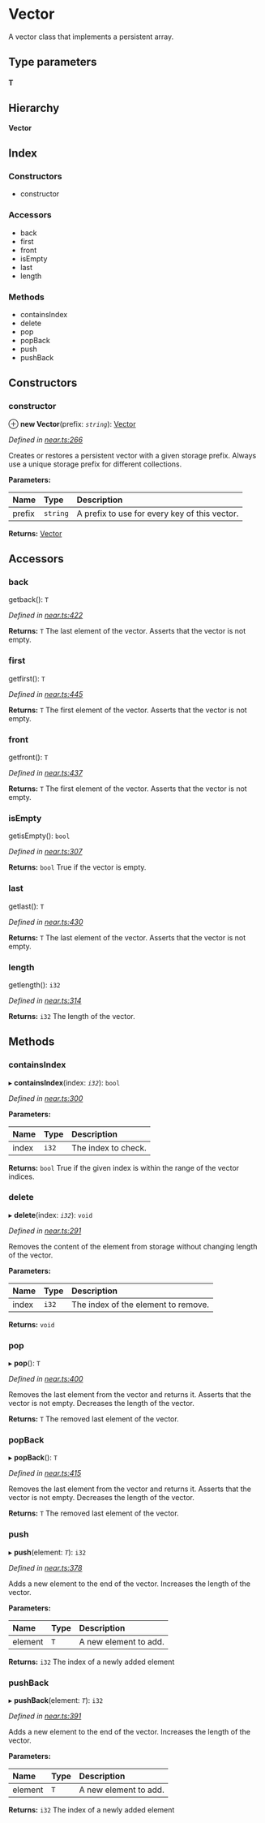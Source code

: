 # Vector

A vector class that implements a persistent array.

## Type parameters

#### T

## Hierarchy

**Vector**

## Index

### Constructors

* constructor

### Accessors

* back
* first
* front
* isEmpty
* last
* length

### Methods

* containsIndex
* delete
* pop
* popBack
* push
* pushBack

## Constructors

### constructor

⊕ **new Vector**\(prefix: _`string`_\): [Vector](https://github.com/nearprotocol/docs/tree/4ea8b871a7a21b7579cbb350f27b4754826d42f8/docs/api-documentation/runtime-ts/classes/collections/_near_.collections.vector.md)

_Defined in_ [_near.ts:266_](https://github.com/nearprotocol/near-runtime-ts/blob/a2daf13/near.ts#L266)

Creates or restores a persistent vector with a given storage prefix. Always use a unique storage prefix for different collections.

**Parameters:**

| Name | Type | Description |
| :--- | :--- | :--- |
| prefix | `string` | A prefix to use for every key of this vector. |

**Returns:** [Vector](https://github.com/nearprotocol/docs/tree/4ea8b871a7a21b7579cbb350f27b4754826d42f8/docs/api-documentation/runtime-ts/classes/collections/_near_.collections.vector.md)

## Accessors

### back

getback\(\): `T`

_Defined in_ [_near.ts:422_](https://github.com/nearprotocol/near-runtime-ts/blob/a2daf13/near.ts#L422)

**Returns:** `T` The last element of the vector. Asserts that the vector is not empty.

### first

getfirst\(\): `T`

_Defined in_ [_near.ts:445_](https://github.com/nearprotocol/near-runtime-ts/blob/a2daf13/near.ts#L445)

**Returns:** `T` The first element of the vector. Asserts that the vector is not empty.

### front

getfront\(\): `T`

_Defined in_ [_near.ts:437_](https://github.com/nearprotocol/near-runtime-ts/blob/a2daf13/near.ts#L437)

**Returns:** `T` The first element of the vector. Asserts that the vector is not empty.

### isEmpty

getisEmpty\(\): `bool`

_Defined in_ [_near.ts:307_](https://github.com/nearprotocol/near-runtime-ts/blob/a2daf13/near.ts#L307)

**Returns:** `bool` True if the vector is empty.

### last

getlast\(\): `T`

_Defined in_ [_near.ts:430_](https://github.com/nearprotocol/near-runtime-ts/blob/a2daf13/near.ts#L430)

**Returns:** `T` The last element of the vector. Asserts that the vector is not empty.

### length

getlength\(\): `i32`

_Defined in_ [_near.ts:314_](https://github.com/nearprotocol/near-runtime-ts/blob/a2daf13/near.ts#L314)

**Returns:** `i32` The length of the vector.

## Methods

### containsIndex

▸ **containsIndex**\(index: _`i32`_\): `bool`

_Defined in_ [_near.ts:300_](https://github.com/nearprotocol/near-runtime-ts/blob/a2daf13/near.ts#L300)

**Parameters:**

| Name | Type | Description |
| :--- | :--- | :--- |
| index | `i32` | The index to check. |

**Returns:** `bool` True if the given index is within the range of the vector indices.

### delete

▸ **delete**\(index: _`i32`_\): `void`

_Defined in_ [_near.ts:291_](https://github.com/nearprotocol/near-runtime-ts/blob/a2daf13/near.ts#L291)

Removes the content of the element from storage without changing length of the vector.

**Parameters:**

| Name | Type | Description |
| :--- | :--- | :--- |
| index | `i32` | The index of the element to remove. |

**Returns:** `void`

### pop

▸ **pop**\(\): `T`

_Defined in_ [_near.ts:400_](https://github.com/nearprotocol/near-runtime-ts/blob/a2daf13/near.ts#L400)

Removes the last element from the vector and returns it. Asserts that the vector is not empty. Decreases the length of the vector.

**Returns:** `T` The removed last element of the vector.

### popBack

▸ **popBack**\(\): `T`

_Defined in_ [_near.ts:415_](https://github.com/nearprotocol/near-runtime-ts/blob/a2daf13/near.ts#L415)

Removes the last element from the vector and returns it. Asserts that the vector is not empty. Decreases the length of the vector.

**Returns:** `T` The removed last element of the vector.

### push

▸ **push**\(element: _`T`_\): `i32`

_Defined in_ [_near.ts:378_](https://github.com/nearprotocol/near-runtime-ts/blob/a2daf13/near.ts#L378)

Adds a new element to the end of the vector. Increases the length of the vector.

**Parameters:**

| Name | Type | Description |
| :--- | :--- | :--- |
| element | `T` | A new element to add. |

**Returns:** `i32` The index of a newly added element

### pushBack

▸ **pushBack**\(element: _`T`_\): `i32`

_Defined in_ [_near.ts:391_](https://github.com/nearprotocol/near-runtime-ts/blob/a2daf13/near.ts#L391)

Adds a new element to the end of the vector. Increases the length of the vector.

**Parameters:**

| Name | Type | Description |
| :--- | :--- | :--- |
| element | `T` | A new element to add. |

**Returns:** `i32` The index of a newly added element

